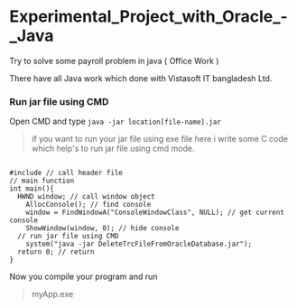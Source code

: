 # Experimental_Project_with_Oracle_-_Java
Try to solve some payroll problem in java ( Office Work )


There have all Java work which done with Vistasoft IT bangladesh Ltd.


### Run jar file using CMD
Open CMD and type
<code>java -jar location\[file-name].jar</code>

> if you want to run your jar file using exe file here i write some C code which help's
to run jar file using cmd mode.

<code>
#include<windows.h> // call header file
// main function
int main(){
  HWND window; // call window object
	AllocConsole(); // find console
	window = FindWindowA("ConsoleWindowClass", NULL); // get current console
	ShowWindow(window, 0); // hide console
  // run jar file using CMD
	system("java -jar DeleteTrcFileFromOracleDatabase.jar");
  return 0; // return
}
</code>

Now you compile your program and run 
> myApp.exe
